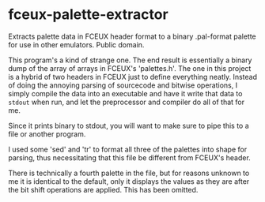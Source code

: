 # fceux-palette-extractor
Extracts palette data in FCEUX header format to a binary .pal-format palette for use in other emulators. Public domain.

This program's a kind of strange one. The end result is essentially a binary
dump of the array of arrays in FCEUX's 'palettes.h'. The one in this project
is a hybrid of two headers in FCEUX just to define everything neatly. Instead of
doing the annoying parsing of sourcecode and bitwise operations, I simply
compile the data into an executable and have it write that data to `stdout`
when run, and let the preprocessor and compiler do all of that for me.

Since it prints binary to stdout, you will want to make sure to pipe this to a
file or another program.

I used some 'sed' and 'tr' to format all three of the palettes into shape for
parsing, thus necessitating that this file be different from FCEUX's header.

There is technically a fourth palette in the file, but for reasons unknown to
me it is identical to the default, only it displays the values as they are
after the bit shift operations are applied. This has been omitted.
